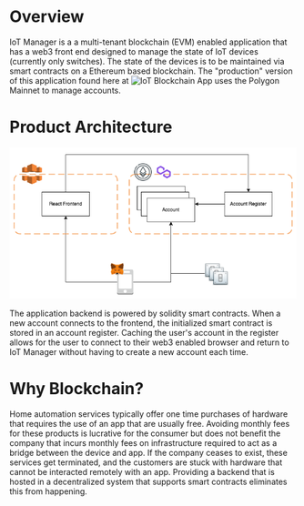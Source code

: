 # Overview

IoT Manager is a a multi-tenant blockchain (EVM) enabled application that has a web3 front end designed to manage the state of IoT devices (currently only switches).  The state of the devices is to be maintained via smart contracts on a Ethereum based blockchain.  The "production" version of this application found here at ![IoT Blockchain App](https://iotblockchainapp.com) uses the Polygon Mainnet to manage accounts.

# Product Architecture

![Project Architecture](/iot-manager-architecture.png)

The application backend is powered by solidity smart contracts.  When a new account connects to the frontend, the initialized smart contract is stored in an account register.  Caching the user's account in the register allows for the user to connect to their web3 enabled browser and return to IoT Manager without having to create a new account each time.

# Why Blockchain?

Home automation services typically offer one time purchases of hardware that requires the use of an app that are usually free.  Avoiding monthly fees for these products is lucrative for the consumer but does not benefit the company that incurs monthly fees on infrastructure required to act as a bridge between the device and app.  If the company ceases to exist, these services get terminated, and the customers are stuck with hardware that cannot be interacted remotely with an app.  Providing a backend that is hosted in a decentralized system that supports smart contracts eliminates this from happening.
